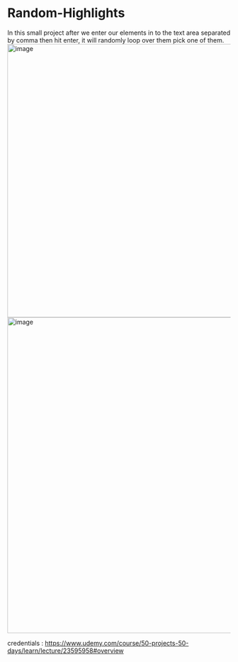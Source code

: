 # Random-Highlights
In this small project after we enter our elements in to the text area separated by comma then hit enter,  it will randomly loop over them pick one of them.
<img width="617" alt="image" src="https://github.com/turgutguvenc/Random-Highlights/assets/63226091/25317e15-780f-44c2-ba78-d97ae84a92e5">
<img width="713" alt="image" src="https://github.com/turgutguvenc/Random-Highlights/assets/63226091/57226f0d-df1e-4ee8-bc2c-fe6491a4a2fb">

credentials : https://www.udemy.com/course/50-projects-50-days/learn/lecture/23595958#overview
